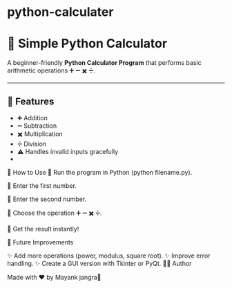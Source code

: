 # python-calculater
# 🧮 Simple Python Calculator

A beginner-friendly **Python Calculator Program** that performs basic arithmetic operations ➕ ➖ ✖️ ➗.

---

## 🚀 Features
- ➕ Addition  
- ➖ Subtraction  
- ✖️ Multiplication  
- ➗ Division  
- ⚠️ Handles invalid inputs gracefully
- 
📝 How to Use
🔹 Run the program in Python (python filename.py).

🔹 Enter the first number.

🔹 Enter the second number.

🔹 Choose the operation ➕ ➖ ✖️ ➗.

🎉 Get the result instantly!

🎯 Future Improvements

✨ Add more operations (power, modulus, square root).
✨ Improve error handling.
✨ Create a GUI version with Tkinter or PyQt.
🧑‍💻 Author

Made with ❤️ by Mayank jangra🚀
